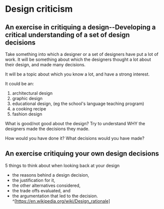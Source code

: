 # Design criticism

## An exercise in critiquing a design--Developing a critical understanding of a set of design decisions

Take something into which a designer or a set of designers have put a lot of work. It will be something about which the designers thought a lot about their design, and made many decisions.

It will be a topic about which you know a lot, and have a strong interest.

It could be an:

1. architectural design
2. graphic design
3. educational design, (eg the school's language teaching program)
4. a cooking recipe
5. fashion design

What is good/not good about the design? Try to understand WHY the designers made the decisions they made.

How would you have done it? What decisions would you have made?

## An exercise critiquing your own design decisions

5 things to think about when looking back at your design

* the reasons behind a design decision,
* the justification for it,
* the other alternatives considered,
* the trade offs evaluated, and
* the argumentation that led to the decision.
^[https://en.wikipedia.org/wiki/Design_rationale]


